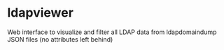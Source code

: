 # ldapviewer
Web interface to visualize and filter all LDAP data from ldapdomaindump JSON files (no attributes left behind)
